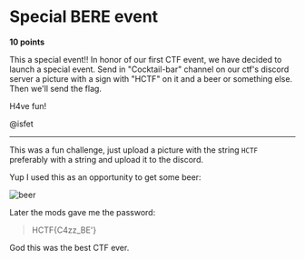 # Special BERE event

**10 points**

This a special event!! In honor of our first CTF event, we have decided to launch a special event. Send in "Cocktail-bar" channel on our ctf's discord server a picture with a sign with "HCTF" on it and a beer or something else. Then we'll send the flag.

H4ve fun!

@isfet

___

This was a fun challenge, just upload a picture with the string `HCTF` preferably with a string and upload it to the discord.

Yup I used this as an opportunity to get some beer:

![beer]()

Later the mods gave me the password:

>HCTF{C4zz_BE'}

God this was the best CTF ever.